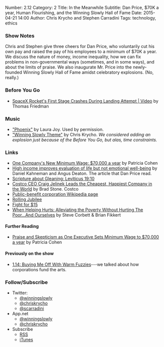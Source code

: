Number: 2.12
Category: 2
Title: In the Meanwhile
Subtitle: Dan Price, $70K a year, Human Flourishing, and the Winning Slowly Hall of Fame
Date: 2015-04-21 14:00
Author: Chris Krycho and Stephen Carradini
Tags: technology, ethics

### Show Notes

Chris and Stephen give three cheers for Dan Price, who voluntarily cut his own pay and raised the pay of his employees to a minimum of $70K a year. We discuss the nature of money, income inequality, how we can fix problems in non-governmental ways (sometimes, and in some ways), and about the limits of praise. We also inaugurate Mr. Price into the newly-founded Winning Slowly Hall of Fame amidst celebratory explosions. (No, really.)

### Before You Go

  - [SpaceX Rocket's First Stage Crashes During Landing Attempt | Video](https://www.youtube.com/watch?v=GeIHJ-i7yVk) by Thomas Friedman

### Music

  - ["Phoenix"](http://laurajoymusic.com/tag/phoenix/) by Laura Joy. Used by permission.
  - ["Winning Slowly Theme"](https://soundcloud.com/chriskrycho/winning-slowly) by Chris Krycho. *We considered adding an explosion just because of the Before You Go, but alas, time constraints.*

### Links

  - [One Company's New Minimum Wage: $70,000 a year](http://www.nytimes.com/2015/04/14/business/owner-of-gravity-payments-a-credit-card-processor-is-setting-a-new-minimum-wage-70000-a-year.html?_r=0) by Patricia Cohen
  -	[High income improves evaluation of life but not emotional well-being](http://www.pnas.org/content/107/38/16489.full) by Daniel Kahneman and Angus Deaton. The article that Dan Price read.
  - [Scripture about Gleaning: Leviticus 19:10](http://biblehub.com/leviticus/19-10.htm)
  - [Costco CEO Craig Jelinek Leads the Cheapest, Happiest Company in the World](http://www.bloomberg.com/bw/articles/2013-06-06/costco-ceo-craig-jelinek-leads-the-cheapest-happiest-company-in-the-world) by Brad Stone. Costco 
  - [Public-benefit corporation Wikipedia page](http://en.wikipedia.org/wiki/Public-benefit_corporation)
  - [Rolling Jubilee](http://rollingjubilee.org/)
  - [Fight for $15](http://fightfor15.org/april15/)
  - [When Helping Hurts: Alleviating the Poverty Without Hurting The Poor...And Ourselves](http://www.amazon.com/When-Helping-Hurts-Alleviating-Ourselves/dp/1596448741) by Steve Corbett & Brian Fikkert

#### Further Reading

   - [Praise and Skepticism as One Executive Sets Minimum Wage to $70,000 a year](http://www.nytimes.com/2015/04/20/business/praise-and-skepticism-as-one-executive-sets-minimum-wage-to-70000-a-year.html) by Patricia Cohen
   
#### Previously on the show

  - [1.14: Buying Me Off With Warm Fuzzies](http://www.winningslowly.org/2014/10/buying-me-off-with-warm-fuzzies/)---we talked about how corporations fund the arts.
  
### Follow/Subscribe

  - Twitter:
      + [@winningslowly](https://www.twitter.com/winningslowly)
      + [@chriskrycho](https://www.twitter.com/chriskrycho)
      + [@scarradini](https://www.twitter.com/scarradini)
  - App.net
      + [@winningslowly](https://alpha.app.net/winningslowly)
      + [@chriskrycho](https://alpha.app.net/chriskrycho)
  - Subscribe
      + [RSS](http://www.winningslowly.org/feed.xml)
      + [iTunes](https://itunes.apple.com/us/podcast/winning-slowly/id807603957?mt=2)